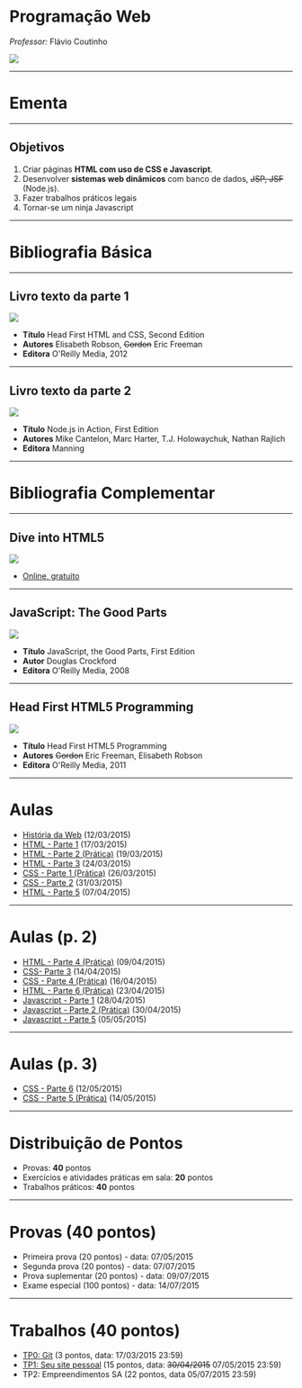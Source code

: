 # Programação Web
*Professor:* Flávio Coutinho

<img class="page-author-picture" src="images/flavio-avatar.jpg">

---
# Ementa

---
## Objetivos

1. Criar páginas **HTML com uso de CSS e Javascript**.
1. Desenvolver **sistemas web dinâmicos** com banco de dados, ~~JSP, JSF~~ (Node.js).
1. Fazer trabalhos práticos legais
1. Tornar-se um ninja Javascript


---
# Bibliografia Básica

---
## **Livro texto** da parte 1

<div class="book-cover-container">
  <img class="book-cover" src="images/book-head-first-html-css.jpg">
  <div class="book-left"></div>
</div>

- **Título**	Head First HTML and CSS, Second Edition
- **Autores**	Elisabeth Robson, ~~Gordon~~ Eric Freeman
- **Editora** O'Reilly Media, 2012

---
## **Livro texto** da parte 2

<div class="book-cover-container">
  <img class="book-cover" src="images/book-nodejs-in-action.jpg">
  <div class="book-left"></div>
</div>

- **Título**	Node.js in Action, First Edition
- **Autores**	Mike Cantelon, Marc Harter, T.J. Holowaychuk, Nathan Rajlich
- **Editora** Manning

---
# Bibliografia Complementar

---
## Dive into HTML5

<div class="book-cover-container">
  <img class="book-cover" src="images/book-dive-into-html5.png">
  <div class="book-left book-light"></div>
</div>

- [Online, gratuito](http://diveintohtml5.com.br/)

---
## JavaScript: The Good Parts

<div class="book-cover-container">
  <img class="book-cover" src="images/book-js-good-parts.png">
  <div class="book-left book-light"></div>
</div>

- **Título**	JavaScript, the Good Parts, First Edition
- **Autor**	Douglas Crockford
- **Editora** O'Reilly Media, 2008

---
## Head First HTML5 Programming

<div class="book-cover-container">
  <img class="book-cover" src="images/book-head-first-html5-programming.jpg">
  <div class="book-left"></div>
</div>

- **Título**	Head First HTML5 Programming
- **Autores**	~~Gordon~~ Eric Freeman, Elisabeth Robson
- **Editora** O'Reilly Media, 2011


---
# Aulas

- [História da Web](classes/intro/) (12/03/2015)
- [HTML - Parte 1](classes/html1/) (17/03/2015)
- [HTML - Parte 2 (Prática)](classes/html2/) (19/03/2015)
- [HTML - Parte 3](classes/html3/) (24/03/2015)
- [CSS - Parte 1 (Prática)](classes/css1/) (26/03/2015)
- [CSS - Parte 2](classes/css2/) (31/03/2015)
- [HTML - Parte 5](classes/html5/) (07/04/2015)

---
# Aulas (p. 2)

- [HTML - Parte 4 (Prática)](classes/html4/) (09/04/2015)
- [CSS- Parte 3](classes/css3/) (14/04/2015)
- [CSS - Parte 4 (Prática)](classes/css4/) (16/04/2015)
- [HTML - Parte 6 (Prática)](classes/html6/) (23/04/2015)
- [Javascript - Parte 1](classes/js1/) (28/04/2015)
- [Javascript - Parte 2 (Prática)](classes/js2/) (30/04/2015)
- [Javascript - Parte 5](classes/js5/) (05/05/2015)

---
# Aulas (p. 3)

- [CSS - Parte 6](classes/css6/) (12/05/2015)
- [CSS - Parte 5 (Prática)](classes/css5/) (14/05/2015)

---
# Distribuição de Pontos

- Provas: **40** pontos
- Exercícios e atividades práticas em sala: **20** pontos
- Trabalhos práticos: **40** pontos

---
# Provas (40 pontos)

- Primeira prova (20 pontos) - data: 07/05/2015
- Segunda prova (20 pontos) - data: 07/07/2015
- Prova suplementar (20 pontos) - data: 09/07/2015
- Exame especial (100 pontos) - data: 14/07/2015

---
# Trabalhos (40 pontos)

- [TP0: Git](assignments/tp0) (3 pontos, data: 17/03/2015 23:59)
- [TP1: Seu site pessoal][tp1] (15 pontos, data: ~~30/04/2015~~ 07/05/2015 23:59)
- TP2: Empreendimentos SA (22 pontos, data 05/07/2015 23:59)

[tp1]: https://github.com/fegemo/cefet-web/blob/master/assignments/tp1/README.md
[tp2]: https://github.com/fegemo/cefet-web/blob/master/assignments/tp2/README.md
